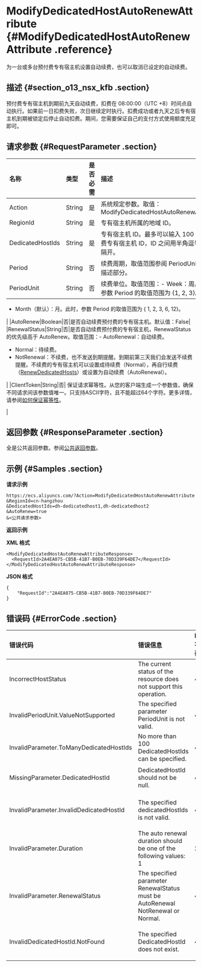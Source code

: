 # ModifyDedicatedHostAutoRenewAttribute {#ModifyDedicatedHostAutoRenewAttribute .reference}

为一台或多台预付费专有宿主机设置自动续费，也可以取消已设定的自动续费。

## 描述 {#section_o13_nsx_kfb .section}

预付费专有宿主机到期前九天自动续费，扣费在 08:00:00（UTC +8）时间点自动执行。如果前一日扣费失败，次日继续定时执行。扣费成功或者九天之后专有宿主机到期被锁定后停止自动扣费。期间，您需要保证自己的支付方式使用额度充足即可。

## 请求参数 {#RequestParameter .section}

|名称|类型|是否必需|描述|
|:-|:-|:---|:-|
|Action|String|是|系统规定参数。取值：ModifyDedicatedHostAutoRenewAttribute|
|RegionId|String|是|专有宿主机所属的地域 ID。|
|DedicatedHostIds|String|是|专有宿主机 ID。最多可以输入 100 个预付费专有宿主机 ID，ID 之间用半角逗号（,）隔开。|
|Period|String|否|续费周期，取值范围参阅 PeriodUnit 的参数描述部分。|
|PeriodUnit|String|否|续费单位。取值范围：-   Week：周。此时，参数 Period 的取值范围为 \{1, 2, 3\}。
-   Month（默认）：月。此时，参数 Period 的取值范围为 \{ 1, 2, 3, 6, 12\}。

|
|AutoRenew|Boolean|否|是否自动续费预付费的专有宿主机。默认值：False|
|RenewalStatus|String|否|是否自动续费预付费的专有宿主机，RenewalStatus 的优先级高于 AutoRenew。取值范围：-   AutoRenewal：自动续费。
-   Normal：待续费。
-   NotRenewal：不续费，也不发送到期提醒。到期前第三天我们会发送不续费提醒。不续费的专有宿主机可以设置成待续费（Normal），再自行续费（[RenewDedicatedHosts](intl.zh-CN/API参考/RenewDedicatedHosts.md#)）或设置为自动续费（AutoRenewal）。

|
|ClientToken|String|否| 保证请求幂等性。从您的客户端生成一个参数值，确保不同请求间该参数值唯一。只支持ASCII字符，且不能超过64个字符。更多详情，请参阅[如何保证幂等性](../../intl.zh-CN/API参考/附录/如何保证幂等性.md#)。

 |

## 返回参数 {#ResponseParameter .section}

全是公共返回参数。参阅[公共返回参数](../../intl.zh-CN/API参考/快速入门/公共参数.md#commonResponseParameters)。

## 示例 {#Samples .section}

**请求示例** 

```
https://ecs.aliyuncs.com/?Action=ModifyDedicatedHostAutoRenewAttribute
&RegionId=cn-hangzhou
&DedicatedHostIds=dh-dedicatedhost1,dh-dedicatedhost2
&AutoRenew=true
&<公共请求参数>
```

**返回示例**

**XML 格式**

```
<ModifyDedicatedHostAutoRenewAttributeResponse>
  <RequestId>2A4EA075-CB5B-41B7-B0EB-70D339F64DE7</RequestId>
</ModifyDedicatedHostAutoRenewAttributeResponse>
```

**JSON 格式**

```
{
    "RequestId":"2A4EA075-CB5B-41B7-B0EB-70D339F64DE7"
}
```

## 错误码 {#ErrorCode .section}

|错误代码|错误信息|HTTP 状态码|说明|
|:---|:---|:-------|:-|
|IncorrectHostStatus|The current status of the resource does not support this operation.|403|由于实例已过期，不支持此操作。|
|InvalidPeriodUnit.ValueNotSupported|The specified parameter PeriodUnit is not valid.|403|指定的续费单位无效。|
|InvalidParameter.ToManyDedicatedHostIds|No more than 100 DedicatedHostIds can be specified.|403|单次最多能指定 100 个专有宿主机 ID。|
|MissingParameter.DedicatedHostId|DedicatedHostId should not be null.|403|指定的 DedicatedHostIds 不能为空。|
|InvalidParameter.InvalidDedicatedHostId|The specified dedicatedHostIds is not valid.|403|指定参数 DedicatedHostIds 里有无效的专有宿主机 ID。|
|InvalidParameter.Duration|The auto renewal duration should be one of the following values: 1|2|3|6|12.|403|指定的续费时长不符合要求，应为 \[1,2,3,6,12\] 中的一个。|
|InvalidParameter.RenewalStatus|The specified parameter RenewalStatus must be AutoRenewal NotRenewal or Normal.|403|指定的 RenewalStatus 无效。|
|InvalidDedicatedHostId.NotFound|The specified DedicatedHostId does not exist.|404|指定的 DedicatedHostIds 列表里有不存在的专有宿主机 ID。|

